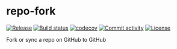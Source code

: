 # repo-fork

[![Release](https://img.shields.io/github/v/release/willf/repo-fork)](https://img.shields.io/github/v/release/willf/repo-fork)
[![Build status](https://img.shields.io/github/actions/workflow/status/willf/repo-fork/main.yml?branch=main)](https://github.com/willf/repo-fork/actions/workflows/main.yml?query=branch%3Amain)
[![codecov](https://codecov.io/gh/willf/repo-fork/branch/main/graph/badge.svg)](https://codecov.io/gh/willf/repo-fork)
[![Commit activity](https://img.shields.io/github/commit-activity/m/willf/repo-fork)](https://img.shields.io/github/commit-activity/m/willf/repo-fork)
[![License](https://img.shields.io/github/license/willf/repo-fork)](https://img.shields.io/github/license/willf/repo-fork)

Fork or sync a repo on GitHub to GitHub
